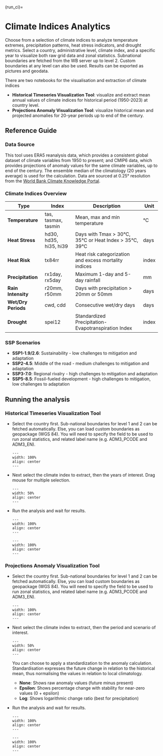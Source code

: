 (run_ci)=
# Climate Indices Analytics

Choose from a selection of climate indices to analyze temperature extremes, precipitation patterns, heat stress indicators, and drought metrics.
Select a country, administrative level, climate index, and a specific year to visualize both raw grid data and zonal statistics.
Subnational boundaries are fetched from the WB server up to level 2. Custom boundaries at any level can also be used.
Results can be exported as pictures and geodata.

There are two notebooks for the visualisation and extraction of climate indices

- **Historical Timeseries Visualization Tool**: visualize and extract mean annual values of climate indices for historical period (1950-2023) at country level.
- **Projections Anomaly Visualization Tool**: visualize historical mean and projected anomalies for 20-year periods up to end of the century.

## Reference Guide

### Data Source

This tool uses ERA5 reanalysis data, which provides a consistent global dataset of climate variables from 1950 to present;
and CMIP6 data, which provides projections of anomaly values for the same climate variables, up to end of the century. The ensemble median of the climatology (20 years average) is used for the calculation.
Data are sourced at 0.25° resolution from the [World Bank Climate Knowledge Portal](https://climateknowledgeportal.worldbank.org).

### Climate Indices Overview

| Type | Index | Description | Unit |
|------|-------|-------------|------|
| **Temperature** | tas, tasmax, tasmin | Mean, max and min temperature | °C |
| **Heat Stress** | hd30, hd35, hi35, hi39 | Days with Tmax > 30°C, 35°C or Heat Index > 35°C, 39°C | days |
| **Heat Risk** | tx84rr | Heat risk categorization and excess mortality indices | index |
| **Precipitation** | rx1day, rx5day | Maximum 1-day and 5-day rainfall | mm |
| **Rain Intensity** | r20mm, r50mm | Days with precipitation > 20mm or 50mm | days |
| **Wet/Dry Periods** | cwd, cdd | Consecutive wet/dry days | days |
| **Drought** | spei12 | Standardized Precipitation-Evapotranspiration Index | index |

### SSP Scenarios

- **SSP1-1.9/2.6**: Sustainability - low challenges to mitigation and adaptation
- **SSP2-4.5**: Middle of the road - medium challenges to mitigation and adaptation
- **SSP3-7.0**: Regional rivalry - high challenges to mitigation and adaptation
- **SSP5-8.5**: Fossil-fueled development - high challenges to mitigation, low challenges to adaptation

## Running the analysis
### Historical Timeseries Visualization Tool

- Select the country first. Sub-national boundaries for level 1 and 2 can be fetched automatically. Else, you can load custom boundaries as geopackage (WGS 84). You will need to specify the field to be used to run zonal statistics, and related label name (e.g. ADM3_PCODE and ADM3_EN).
    ```{figure} images/GUI_CI_boundaries.png
    ---
    width: 100%
    align: center
    ---
    ```
- Next select the climate index to extract, then the years of interest. Drag mouse for multiple selection.

    ```{figure} images/GUI_CI_selection_year.png
    ---
    width: 50%
    align: center
    ---
    ```
- Run the analysis and wait for results.

    ```{figure} images/ci_rx5day.png
    ---
    width: 100%
    align: center
    ---
    ```

    ```{figure} images/ci_rx5day_zonal.png
    ---
    width: 100%
    align: center
    ---
    ```

### Projections Anomaly Visualization Tool

- Select the country first. Sub-national boundaries for level 1 and 2 can be fetched automatically. Else, you can load custom boundaries as geopackage (WGS 84). You will need to specify the field to be used to run zonal statistics, and related label name (e.g. ADM3_PCODE and ADM3_EN).
    ```{figure} images/GUI_CI_boundaries2.png
    ---
    width: 100%
    align: center
    ---
    ```
- Next select the climate index to extract, then the period and scenario of interest.

    ```{figure} images/GUI_CI_selection.png
    ---
    width: 50%
    align: center
    ---
    ```

  You can choose to apply a standardization to the anomaly calculation. 
  Standardisation expresses the future change in relation to the historical mean, thus normalising the values in relation to local climatology.   

    - **None**: Shows raw anomaly values (future minus present)
    - **Epsilon**: Shows percentage change with stability for near-zero values (0 + epsilon)
    - **Log**: Shows logarithmic change ratio (best for precipitation)

- Run the analysis and wait for results.

    ```{figure} images/ci_pr_ts.png
    ---
    width: 100%
    align: center
    ---
    ```

    ```{figure} images/ci_pr_ts_zonal.png
    ---
    width: 100%
    align: center
    ---
    ```